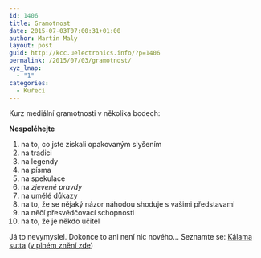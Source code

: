 ```yaml
---
id: 1406
title: Gramotnost
date: 2015-07-03T07:00:31+01:00
author: Martin Maly
layout: post
guid: http://kcc.uelectronics.info/?p=1406
permalink: /2015/07/03/gramotnost/
xyz_lnap:
  - "1"
categories:
  - Kuřecí
---
```

Kurz mediální gramotnosti v několika bodech:

**Nespoléhejte**

  1. na to, co jste získali opakovaným slyšením
  2. na tradici
  3. na legendy
  4. na písma
  5. na spekulace
  6. na _zjevené pravdy_
  7. na umělé důkazy
  8. na to, že se nějaký názor náhodou shoduje s vašimi představami
  9. na něčí přesvědčovací schopnosti
 10. na to, že je někdo učitel

Já to nevymyslel. Dokonce to ani není nic nového&#8230; Seznamte se: [Kálama sutta](http://www.lampa.cz/buddhtexty/kalama_sutta.html) ([v plném znění zde](http://dhamma.wz.cz/anguttara-III-65_Kalama.htm))
